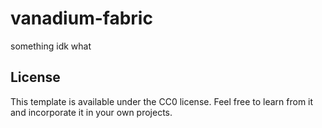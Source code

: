 # vanadium-fabric

something idk what

## License

This template is available under the CC0 license. Feel free to learn from it and incorporate it in your own projects.
